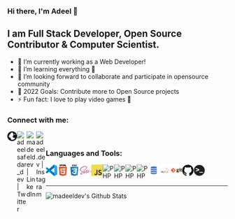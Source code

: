 ### Hi there, I'm Adeel 👋

## I am Full Stack Developer, Open Source Contributor & Computer Scientist.

- 🔭 I’m currently working as a Web Developer!
- 🌱 I’m learning everything 🤣
- 👯 I’m looking forward to collaborate and participate in opensource community
- 🥅 2022 Goals: Contribute more to Open Source projects
- ⚡ Fun fact: I love to play video games 🤔

### Connect with me:

[<img align="left" alt="adeelsafdar.netlify.app" width="22px" src="https://raw.githubusercontent.com/iconic/open-iconic/master/svg/globe.svg" />][website]
[<img align="left" alt="adeelsafdar_dev | Twitter" width="22px" src="https://cdn.jsdelivr.net/npm/simple-icons@v3/icons/twitter.svg" />][twitter]
[<img align="left" alt="madeeldev | LinkedIn" width="22px" src="https://cdn.jsdelivr.net/npm/simple-icons@v3/icons/linkedin.svg" />][linkedin]
[<img align="left" alt="adeel.dev | Instagram" width="22px" src="https://cdn.jsdelivr.net/npm/simple-icons@v3/icons/instagram.svg" />][instagram]

<br />

### Languages and Tools:

<img align="left" alt="Visual Studio Code" width="26px" src="https://raw.githubusercontent.com/github/explore/80688e429a7d4ef2fca1e82350fe8e3517d3494d/topics/visual-studio-code/visual-studio-code.png" />
<img align="left" alt="HTML5" width="26px" src="https://raw.githubusercontent.com/github/explore/80688e429a7d4ef2fca1e82350fe8e3517d3494d/topics/html/html.png" />
<img align="left" alt="CSS3" width="26px" src="https://raw.githubusercontent.com/github/explore/80688e429a7d4ef2fca1e82350fe8e3517d3494d/topics/css/css.png" />
<img align="left" alt="Sass" width="26px" src="https://raw.githubusercontent.com/github/explore/80688e429a7d4ef2fca1e82350fe8e3517d3494d/topics/sass/sass.png" />
<img align="left" alt="JavaScript" width="26px" src="https://raw.githubusercontent.com/github/explore/80688e429a7d4ef2fca1e82350fe8e3517d3494d/topics/javascript/javascript.png" />
<img align="left" alt="PHP" width="26px" src="https://img.icons8.com/metro/52/000000/php.png" />
<img align="left" alt="PHP" width="26px" src="http://simpleicons.org/icons/codeigniter.svg" />
<img align="left" alt="PHP" width="26px" src="http://simpleicons.org/icons/laravel.svg" />
<img align="left" alt="PHP" width="26px" src="https://img.icons8.com/ios-filled/50/000000/yii-framework.png" />
<img align="left" alt="SQL" width="26px" src="https://raw.githubusercontent.com/github/explore/80688e429a7d4ef2fca1e82350fe8e3517d3494d/topics/sql/sql.png" />
<img align="left" alt="MySQL" width="26px" src="https://raw.githubusercontent.com/github/explore/80688e429a7d4ef2fca1e82350fe8e3517d3494d/topics/mysql/mysql.png" />
<img align="left" alt="Git" width="26px" src="https://raw.githubusercontent.com/github/explore/80688e429a7d4ef2fca1e82350fe8e3517d3494d/topics/git/git.png" />
<img align="left" alt="GitHub" width="26px" src="https://raw.githubusercontent.com/github/explore/78df643247d429f6cc873026c0622819ad797942/topics/github/github.png" />
<img align="left" alt="HTML5" width="26px" src="https://raw.githubusercontent.com/github/explore/80688e429a7d4ef2fca1e82350fe8e3517d3494d/topics/terminal/terminal.png" />

<br />
<br />

---

<img align="left" alt="madeeldev's Github Stats" src="https://github-readme-stats.vercel.app/api?username=madeeldev&count_private=true&show_icons=true&hide_border=true&theme=tokyonight" />

[website]: https://adeelsafdar.netlify.app/
[twitter]: https://twitter.com/adeelsafdar_dev
[instagram]: https://instagram.com/adeel.dev
[linkedin]: https://linkedin.com/in/madeeldev
